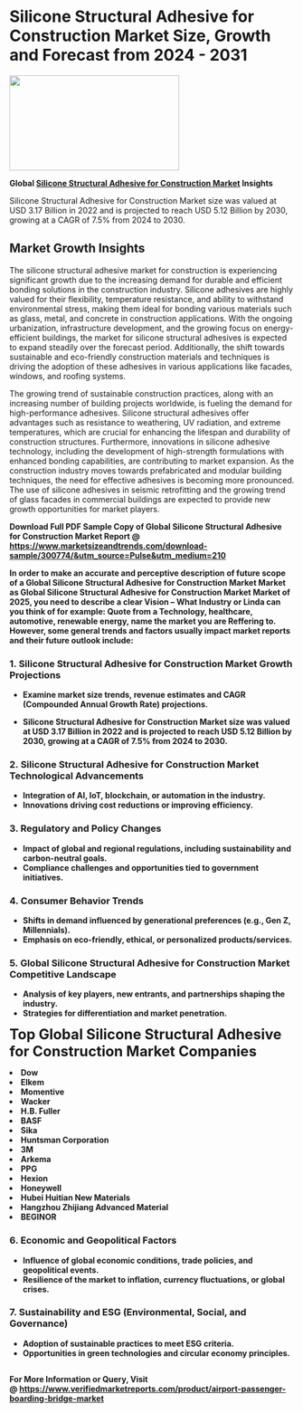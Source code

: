 <H1>Silicone Structural Adhesive for Construction Market Size, Growth and Forecast from 2024 - 2031</H1><img class="aligncenter size-medium wp-image-584254" src="https://thirdeyenews.in/wp-content/uploads/2024/09/Global-Market-Research-300x168.jpeg" alt="" width="300" height="168" /><p><strong>Global&nbsp;<a href="https://www.marketsizeandtrends.com/download-sample/300774/&amp;utm_source=Pulse&amp;utm_medium=210">Silicone Structural Adhesive for Construction Market</a> Insights</strong></p><p>Silicone Structural Adhesive for Construction Market size was valued at USD 3.17 Billion in 2022 and is projected to reach USD 5.12 Billion by 2030, growing at a CAGR of 7.5% from 2024 to 2030.</p><p><h2>Market Growth Insights</h2> <p>The silicone structural adhesive market for construction is experiencing significant growth due to the increasing demand for durable and efficient bonding solutions in the construction industry. Silicone adhesives are highly valued for their flexibility, temperature resistance, and ability to withstand environmental stress, making them ideal for bonding various materials such as glass, metal, and concrete in construction applications. With the ongoing urbanization, infrastructure development, and the growing focus on energy-efficient buildings, the market for silicone structural adhesives is expected to expand steadily over the forecast period. Additionally, the shift towards sustainable and eco-friendly construction materials and techniques is driving the adoption of these adhesives in various applications like facades, windows, and roofing systems.</p> <p><strong></strong></p> <p>The growing trend of sustainable construction practices, along with an increasing number of building projects worldwide, is fueling the demand for high-performance adhesives. Silicone structural adhesives offer advantages such as resistance to weathering, UV radiation, and extreme temperatures, which are crucial for enhancing the lifespan and durability of construction structures. Furthermore, innovations in silicone adhesive technology, including the development of high-strength formulations with enhanced bonding capabilities, are contributing to market expansion. As the construction industry moves towards prefabricated and modular building techniques, the need for effective adhesives is becoming more pronounced. The use of silicone adhesives in seismic retrofitting and the growing trend of glass facades in commercial buildings are expected to provide new growth opportunities for market players.</p> <p><strong></p><p><span class=""><strong>Download Full PDF Sample Copy of Global Silicone Structural Adhesive for Construction Market Report</strong> @ <a href="https://www.marketsizeandtrends.com/download-sample/300774/&amp;utm_source=Pulse&amp;utm_medium=210" target="_blank">https://www.marketsizeandtrends.com/download-sample/300774/&amp;utm_source=Pulse&amp;utm_medium=210</a></span></p><p>In order to make an accurate and perceptive description of future scope of a Global&nbsp;Silicone Structural Adhesive for Construction Market Market as Global&nbsp;Silicone Structural Adhesive for Construction Market Market of 2025, you need to describe a clear Vision &ndash; What Industry or Linda can you think of for example: Quote from a Technology, healthcare, automotive, renewable energy, name the market you are Reffering to. However, some general trends and factors usually impact market reports and their future outlook include:</p><h3>1.&nbsp;<strong>Silicone Structural Adhesive for Construction Market Growth Projections</strong></h3><ul><li>Examine market size trends, revenue estimates and CAGR (Compounded Annual Growth Rate) projections.</li><li><p>Silicone Structural Adhesive for Construction Market size was valued at USD 3.17 Billion in 2022 and is projected to reach USD 5.12 Billion by 2030, growing at a CAGR of 7.5% from 2024 to 2030.</p></li></ul><h3>2.&nbsp;<strong>Silicone Structural Adhesive for Construction Market Technological Advancements</strong></h3><ul><li>Integration of AI, IoT, blockchain, or automation in the industry.</li><li>Innovations driving cost reductions or improving efficiency.</li></ul><h3>3.&nbsp;<strong>Regulatory and Policy Changes</strong></h3><ul><li>Impact of global and regional regulations, including sustainability and carbon-neutral goals.</li><li>Compliance challenges and opportunities tied to government initiatives.</li></ul><h3>4.&nbsp;<strong>Consumer Behavior Trends</strong></h3><ul><li>Shifts in demand influenced by generational preferences (e.g., Gen Z, Millennials).</li><li>Emphasis on eco-friendly, ethical, or personalized products/services.</li></ul><h3>5.&nbsp;<strong>Global Silicone Structural Adhesive for Construction Market Competitive Landscape</strong></h3><ul><li>Analysis of key players, new entrants, and partnerships shaping the industry.</li><li>Strategies for differentiation and market penetration.</li></ul><p data-pm-slice="1 1 []"><span style="color: inherit; font-family: inherit; font-size: 25px;">Top Global Silicone Structural Adhesive for Construction Market Companies</span></p><div class="" data-test-id=""><p><li>Dow</li><li> Elkem</li><li> Momentive</li><li> Wacker</li><li> H.B. Fuller</li><li> BASF</li><li> Sika</li><li> Huntsman Corporation</li><li> 3M</li><li> Arkema</li><li> PPG</li><li> Hexion</li><li> Honeywell</li><li> Hubei Huitian New Materials</li><li> Hangzhou Zhijiang Advanced Material</li><li> BEGINOR</li></p></div><h3>6.&nbsp;<strong>Economic and Geopolitical Factors</strong></h3><ul><li>Influence of global economic conditions, trade policies, and geopolitical events.</li><li>Resilience of the market to inflation, currency fluctuations, or global crises.</li></ul><h3>7.&nbsp;<strong>Sustainability and ESG (Environmental, Social, and Governance)</strong></h3><ul><li>Adoption of sustainable practices to meet ESG criteria.</li><li>Opportunities in green technologies and circular economy principles.</li></ul><h2><strong style="font-size: 14px;">For More Information or Query, Visit @&nbsp;</strong><a style="background-color: #ffffff; font-size: 14px;" href="https://www.marketsizeandtrends.com/report/silicone-structural-adhesive-for-construction-market/" target="_blank">https://www.verifiedmarketreports.com/product/airport-passenger-boarding-bridge-market</a></h2>
